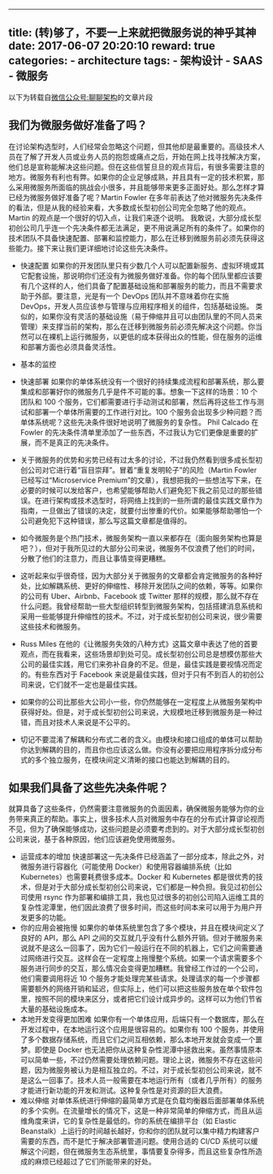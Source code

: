 
---
title: (转)够了，不要一上来就把微服务说的神乎其神
date: 2017-06-07 20:20:10
reward: true
categories:
    - architecture
tags:
    - 架构设计
    - SAAS
    - 微服务
---

以下为转载自[微信公众号:聊聊架构](https://mp.weixin.qq.com/s?__biz=MzA5Nzc4OTA1Mw==&mid=2659599312&idx=1&sn=841fce4ab76f09bb7c59c7c02f2732a6&chksm=8be996c2bc9e1fd40e9caee879422640917d5e35a1371524a5d45a4659620e565975d564972a&scene=0&key=cf0fa2bf8e1a08ac7c02a18cbb33c470417dfaebfe5bd9dc254f9ca830c613ccc63e58687d4c8e0bfd577f58cf227c34dde396fcb9c9ea59597c86433fc35ebe2ca34511e012ee01d36403516bf81431&ascene=0&uin=MjgzMDU1MzQ0MA%3D%3D&devicetype=iMac+MacBookPro11%2C4+OSX+OSX+10.12.5+build(16F73)&version=12020810&nettype=WIFI&fontScale=100&pass_ticket=NM6Qc5rt%2FjhApAPuIaVUZbKzWLoQv5hi%2F96Zrn3KI73X8MF3uAVDGSHY%2Fyc36QJY)的文章片段

## 我们为微服务做好准备了吗？
在讨论架构选型时，人们经常会忽略这个问题，但其他却是最重要的。高级技术人员在了解了开发人员或业务人员的抱怨或痛点之后，开始在网上找寻找解决方案，他们总是宣称能解决这些问题。但在这些信誓旦旦的观点背后，有很多需要注意的地方。微服务有利也有弊。如果你的企业足够成熟，并且具有一定的技术积累，那么采用微服务所面临的挑战会小很多，并且能够带来更多正面好处。那么怎样才算已经为微服务做好准备了呢？Martin Fowler 在多年前表达了他对微服务先决条件的看法，但是从我的经验来看，大多数成长型初创公司完全忽略了他的观点。Martin 的观点是一个很好的切入点，让我们来逐个说明。
我敢说，大部分成长型初创公司几乎连一个先决条件都无法满足，更不用说满足所有的条件了。如果你的技术团队不具备快速配置、部署和监控能力，那么在迁移到微服务前必须先获得这些能力。接下来让我们更详细地讨论这些先决条件。
* 快速配置
如果你的开发团队里只有少数几个人可以配置新服务、虚拟环境或其它配套设施，那说明你们还没有为微服务做好准备。你的每个团队里都应该要有几个这样的人，他们具备了配置基础设施和部署服务的能力，而且不需要求助于外部。要注意，光是有一个 DevOps 团队并不意味着你在实施 DevOps，开发人员应该参与管理与应用程序相关的组件，包括基础设施。
类似的，如果你没有灵活的基础设施（易于伸缩并且可以由团队里的不同人员来管理）来支撑当前的架构，那么在迁移到微服务前必须先解决这个问题。你当然可以在裸机上运行微服务，以更低的成本获得出众的性能，但在服务的运维和部署方面也必须具备灵活性。
* 基本的监控
* 快速部署
如果你的单体系统没有一个很好的持续集成流程和部署系统，那么要集成和部署好你的微服务几乎是件不可能的事。想象一下这样的场景：10 个团队和 100 个服务，它们都需要进行手动测试和部署，然后再将这些工作与测试和部署一个单体所需要的工作进行对比。100 个服务会出现多少种问题？而单体系统呢？这些先决条件很好地说明了微服务的复杂性。
Phil Calcado 在 Fowler 的先决条件清单里添加了一些东西，不过我认为它们更像是重要的扩展，而不是真正的先决条件。

* 关于微服务的优势和劣势已经有过太多的讨论，不过我仍然看到很多成长型初创公司对它进行着“盲目崇拜”。冒着“重复发明轮子”的风险（Martin Fowler 已经写过“Microservice Premium”的文章），我想把我的一些想法写下来，在必要的时候可以发给客户，也希望能够帮助人们避免犯下我之前见过的那些错误。在进行架构或技术选型时，将网络上找到的一些所谓的最佳实践文章作为指南，一旦做出了错误的决定，就要付出惨重的代价。如果能够帮助哪怕一个公司避免犯下这种错误，那么写这篇文章都是值得的。

* 如今微服务是个热门技术，微服务架构一直以来都存在（面向服务架构也算是吧？），但对于我所见过的大部分公司来说，微服务不仅浪费了他们的时间，分散了他们的注意力，而且让事情变得更糟糕。

* 这听起来似乎很奇怪，因为大部分关于微服务的文章都会肯定微服务的各种好处，比如解耦系统、更好的伸缩性、移除开发团队之间的依赖，等等。如果你的公司有 Uber、Airbnb、Facebook 或 Twitter 那样的规模，那么就不存在什么问题。我曾经帮助一些大型组织转型到微服务架构，包括搭建消息系统和采用一些能够提升伸缩性的技术。不过，对于成长型初创公司来说，很少需要这些技术和微服务。

* Russ Miles 在他的《让微服务失效的八种方式》这篇文章中表达了他的首要观点，而在我看来，这些场景却到处可见。成长型初创公司总是想模仿那些大公司的最佳实践，用它们来弥补自身的不足。但是，最佳实践是要视情况而定的。有些东西对于 Facebook 来说是最佳实践，但对于只有不到百人的初创公司来说，它们就不一定也是最佳实践。

* 如果你的公司比那些大公司小一些，你仍然能够在一定程度上从微服务架构中获得好处。但是，对于成长型初创公司来说，大规模地迁移到微服务是一种过错，而且对技术人来说是不公平的。

* 切记不要混淆了解耦和分布式二者的含义。由模块和接口组成的单体可以帮助你达到解耦的目的，而且你也应该这么做。你没有必要把应用程序拆分成分布式的多个独立服务，在模块间定义清晰的接口也能达到解耦的目的。


## 如果我们具备了这些先决条件呢？
就算具备了这些条件，仍然需要注意微服务的负面因素，确保微服务能够为你的业务带来真正的帮助。事实上，很多技术人员对微服务中存在的分布式计算谬论视而不见，但为了确保能够成功，这些问题是必须要考虑到的。对于大部分成长型初创公司来说，基于各种原因，他们应该避免使用微服务。
* 运营成本的增加
快速部署这一先决条件已经涵盖了一部分成本，除此之外，对微服务进行容器化（可能使用 Docker）和使用容器编排系统（比如 Kubernetes）也需要耗费很多成本。Docker 和 Kubernetes 都是很优秀的技术，但是对于大部分成长型初创公司来说，它们都是一种负担。我见过初创公司使用 rsync 作为部署和编排工具，我也见过很多的初创公司陷入运维工具的复杂性泥潭里，他们因此浪费了很多时间，而这些时间本来可以用于为用户开发更多的功能。
* 你的应用会被拖慢
如果你的单体系统里包含了多个模块，并且在模块间定义了良好的 API，那么 API 之间的交互就几乎没有什么额外开销。但对于微服务来说就不是这么一回事了，因为它们一般运行在不同的机器上，它们之间需要通过网络进行交互。这样会在一定程度上拖慢整个系统。如果一个请求需要多个服务进行同步的交互，那么情况会变得更加糟糕。我曾经工作过的一个公司，他们需要调用将近 10 个服务才能处理完某些请求。处理请求的每一个步骤都需要额外的网络开销和延迟，但实际上，他们可以把这些服务放在单个软件包里，按照不同的模块来区分，或者把它们设计成异步的。这样可以为他们节省大量的基础设施成本。
* 本地开发变得更加困难
如果你有一个单体应用，后端只有一个数据库，那么在开发过程中，在本地运行这个应用是很容易的。如果你有 100 个服务，并使用了多个数据存储系统，而且它们之间互相依赖，那么本地开发就会变成一个噩梦。即使是 Docker 也无法把你从这种复杂性泥潭中拯救出来。虽然事情原本可以简单一些，不过仍然需要处理依赖问题。理论上说，微服务不存在这些问题，因为微服务被认为是相互独立的。不过，对于成长型初创公司来说，就不是这么一回事了。技术人员一般需要在本地运行所有（或者几乎所有）的服务才能进行新功能的开发和测试。这种复杂性是对资源的巨大浪费。
* 难以伸缩
对单体系统进行伸缩的最简单方式是在负载均衡器后面部署单体系统的多个实例。在流量增长的情况下，这是一种非常简单的伸缩方式，而且从运维角度来讲，它的复杂性是最低的。你的系统在编排平台（如 Elastic Beanstalk）上运行的时间越长越好，你和你的团队就可以集中精力构建客户需要的东西，而不是忙于解决部署管道问题。使用合适的 CI/CD 系统可以缓解这个问题，但在微服务生态系统里，事情要复杂得多，而且这些复杂性所造成的麻烦已经超过了它们所能带来的好处。


